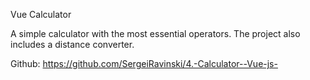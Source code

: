Vue Calculator

A simple calculator with the most essential operators. The project also includes a distance converter.

Github: https://github.com/SergeiRavinski/4.-Calculator--Vue-js-